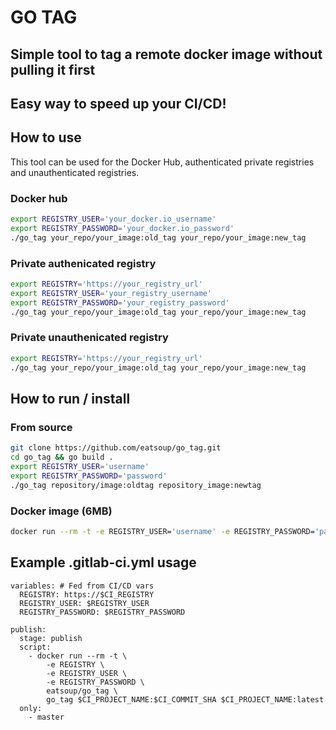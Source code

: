 # GO TAG
## Simple tool to tag a remote docker image without pulling it first
## Easy way to speed up your CI/CD!

## How to use
This tool can be used for the Docker Hub, authenticated private registries and unauthenticated registries.
### Docker hub
```bash
export REGISTRY_USER='your_docker.io_username'
export REGISTRY_PASSWORD='your_docker.io_password'
./go_tag your_repo/your_image:old_tag your_repo/your_image:new_tag
```
### Private authenicated registry
```bash
export REGISTRY='https://your_registry_url'
export REGISTRY_USER='your_registry_username'
export REGISTRY_PASSWORD='your_registry_password'
./go_tag your_repo/your_image:old_tag your_repo/your_image:new_tag
```
### Private unauthenicated registry
```bash
export REGISTRY='https://your_registry_url'
./go_tag your_repo/your_image:old_tag your_repo/your_image:new_tag
```

## How to run / install
### From source
```bash
git clone https://github.com/eatsoup/go_tag.git
cd go_tag && go build .
export REGISTRY_USER='username'
export REGISTRY_PASSWORD='password'
./go_tag repository/image:oldtag repository_image:newtag
```
### Docker image (6MB)
```bash
docker run --rm -t -e REGISTRY_USER='username' -e REGISTRY_PASSWORD='password' eatsoup/go_tag go_tag repository/image:old_tag repository/image:new_tag
```

## Example .gitlab-ci.yml usage
```
variables: # Fed from CI/CD vars
  REGISTRY: https://$CI_REGISTRY
  REGISTRY_USER: $REGISTRY_USER
  REGISTRY_PASSWORD: $REGISTRY_PASSWORD

publish:
  stage: publish
  script:
    - docker run --rm -t \
        -e REGISTRY \
        -e REGISTRY_USER \
        -e REGISTRY_PASSWORD \
        eatsoup/go_tag \
        go_tag $CI_PROJECT_NAME:$CI_COMMIT_SHA $CI_PROJECT_NAME:latest
  only:
    - master
```
